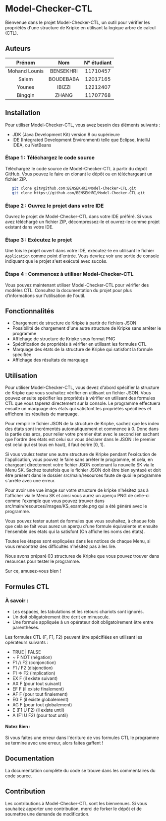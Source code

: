 # Model-Checker-CTL

Bienvenue dans le projet Model-Checker-CTL, un outil pour vérifier les propriétés d'une structure de Kripke en utilisant
la logique arbre de calcul (CTL).

## Auteurs

|    Prénom     |    Nom    | N° étudiant |
|:-------------:|:---------:|:-----------:|
| Mohand Lounis | BENSEKHRI |  11710457   |
|     Salem     | BOUDEBABA |  12017165   |
|    Younes     |  IBIZZI   |  12212407   |
|    Bingqin    |   ZHANG   |  11707768   |

## Installation

Pour utiliser Model-Checker-CTL, vous avez besoin des éléments suivants :

* JDK (Java Development Kit) version 8 ou supérieure
* IDE (Integrated Development Environment) telle que Eclipse, IntelliJ IDEA, ou NetBeans

### Étape 1 : Téléchargez le code source

Téléchargez le code source de Model-Checker-CTL à partir du dépôt GitHub. Vous pouvez le faire en clonant le dépôt ou en
téléchargeant un fichier ZIP.

```bash
   git clone git@github.com:BENSEKHRI/Model-Checker-CTL.git
   git clone https://github.com/BENSEKHRI/Model-Checker-CTL.git
```

### Étape 2 : Ouvrez le projet dans votre IDE

Ouvrez le projet de Model-Checker-CTL dans votre IDE préféré. Si vous avez téléchargé un fichier ZIP, décompressez-le et
ouvrez-le comme projet existant dans votre IDE.

### Étape 3 : Exécutez le projet

Une fois le projet ouvert dans votre IDE, exécutez-le en utilisant le fichier ```Application``` comme point d'entrée.
Vous devriez voir une sortie de console indiquant que le projet s'est exécuté avec succès.

### Étape 4 : Commencez à utiliser Model-Checker-CTL

Vous pouvez maintenant utiliser Model-Checker-CTL pour vérifier des modèles CTL. Consultez la documentation du projet
pour plus d'informations sur l'utilisation de l'outil.

## Fonctionnalités

* Chargement de structure de Kripke à partir de fichiers JSON
* Possibilité de chargement d'une autre structure de Kripke sans arrêter le programme
* Affichage de structure de Kripke sous format PNG
* Spécification de propriétés à vérifier en utilisant les formules CTL
* Marquage des états de la structure de Kripke qui satisfont la formule spécifiée
* Affichage des résultats de marquage

## Utilisation

Pour utiliser Model-Checker-CTL, vous devez d'abord spécifier la structure de Kripke que vous souhaitez vérifier en
utilisant un fichier JSON. Vous pouvez ensuite spécifier les propriétés à vérifier en utilisant des formules CTL que
vous taperez directement sur la console. Le programme effectuera ensuite un marquage des états qui satisfont les
propriétés spécifiées et affichera les résultats de marquage.

Pour remplir le fichier JSON de la structure de Kripke, sachez que les index des états sont incrémentés automatiquement
et commence à 0. Donc dans la partie des arcs, pour relier votre premier état avec le second (en sachant que l'ordre des
états est celui sur vous déclarer dans le JSON : le premier est celui qui est tous en haut), il faut écrire [0, 1].

Si vous voulez tester une autre structure de Kripke pendant l'exécution de l'application, vous pouvez le faire sans
arrêter le programme, et cela, en chargeant directement votre fichier JSON contenant la nouvelle SK via le Menu SK.
Sachez toutefois que le fichier JSON doit être bien syntaxé et doit être présent dans le dossier src/main/resources
faute de quoi le programme s'arrête avec une erreur.

Pour avoir une vue image sur votre structure de kripke n'hésitez pas à l'afficher via le Menu SK et ainsi vous
aurez un aperçu PNG de celle-ci comme l'exemple que vous pouvez trouver dans src/main/resources/images/KS_example.png
qui a été généré avec le programme.

Vous pouvez tester autant de formules que vous souhaitez, à chaque fois que cela se fait vous aurez un aperçu d'une
formule équivalente et ensuite l'ensemble des états qui la satisfont (On affiche les noms des états).

Toutes les étapes sont expliquées dans les notices de chaque Menu, si vous rencontrez des difficultés n'hésitez pas à
les lire.

Nous avons préparé 03 structures de Kripke que vous pouvez trouver dans resources pour tester le programme. 

Sur ce, amusez-vous bien !

## Formules CTL

### À savoir :

* Les espaces, les tabulations et les retours chariots sont ignorés.
* Un <LABEL> doit obligatoirement être écrit en minuscule.
* Une formule appliquée à un opérateur doit obligatoirement être entre parenthèses.

Les formules CTL (F, F1, F2) peuvent être spécifiées en utilisant les opérateurs suivants :

* TRUE | FALSE
* ~ F NOT  (négation)
* F1 /\ F2 (conjonction)
* F1 \/ F2 (disjonction)
* F1 => F2 (implication)
* EX F (il existe suivant)
* AX F (pour tout suivant)
* EF F (il existe finalement)
* AF F (pour tout finalement)
* EG F (il existe globalement)
* AG F (pour tout globalement)
* E (F1 U F2)  (il existe until)
* A (F1 U F2)  (pour tout until)

#### Notez Bien :

Si vous faites une erreur dans l'écriture de vos formules CTL le programme se termine avec une erreur, alors faites
gaffent !

## Documentation

La documentation complète du code se trouve dans les commentaires du code source.

## Contribution

Les contributions à Model-Checker-CTL sont les bienvenues. Si vous souhaitez apporter une contribution, merci de forker
le dépôt et de soumettre une demande de modification.
